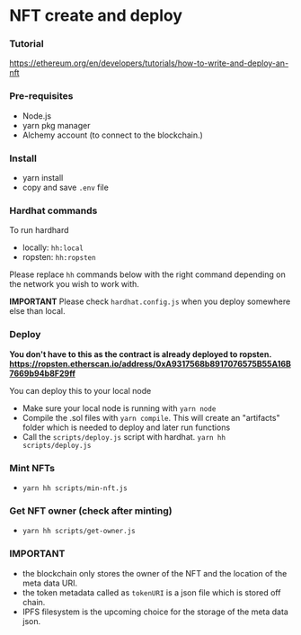 # NFT create and deploy

### Tutorial

https://ethereum.org/en/developers/tutorials/how-to-write-and-deploy-an-nft

### Pre-requisites

- Node.js
- yarn pkg manager
- Alchemy account (to connect to the blockchain.)

### Install

- yarn install
- copy and save `.env` file

### Hardhat commands

To run hardhard

- locally: `hh:local`
- ropsten: `hh:ropsten`

Please replace `hh` commands below with the right command depending on the network you wish to work with.

**IMPORTANT** Please check `hardhat.config.js` when you deploy somewhere else than local.

### Deploy

**You don't have to this as the contract is already deployed to ropsten. https://ropsten.etherscan.io/address/0xA9317568b8917076575B55A16B7669b94b8F29ff**

You can deploy this to your local node

- Make sure your local node is running with `yarn node`
- Compile the .sol files with `yarn compile`. This will create an "artifacts" folder which is needed to deploy and later run functions
- Call the `scripts/deploy.js` script with hardhat. `yarn hh scripts/deploy.js`

### Mint NFTs

- `yarn hh scripts/min-nft.js`

### Get NFT owner (check after minting)

- `yarn hh scripts/get-owner.js`

### IMPORTANT

- the blockchain only stores the owner of the NFT and the location of the meta data URI.
- the token metadata called as `tokenURI` is a json file which is stored off chain.
- IPFS filesystem is the upcoming choice for the storage of the meta data json.
